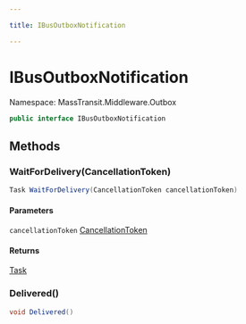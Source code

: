 ```yaml
---

title: IBusOutboxNotification

---
```


# IBusOutboxNotification

Namespace: MassTransit.Middleware.Outbox

```csharp
public interface IBusOutboxNotification
```

## Methods

### **WaitForDelivery(CancellationToken)**

```csharp
Task WaitForDelivery(CancellationToken cancellationToken)
```

#### Parameters

`cancellationToken` [CancellationToken](https://learn.microsoft.com/en-us/dotnet/api/system.threading.cancellationtoken)<br/>

#### Returns

[Task](https://learn.microsoft.com/en-us/dotnet/api/system.threading.tasks.task)<br/>

### **Delivered()**

```csharp
void Delivered()
```

